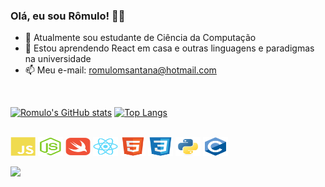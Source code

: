 ### Olá, eu sou Rômulo! 👋🏼

- 🔭 Atualmente sou estudante de Ciência da Computação
- 📝 Estou aprendendo React em casa e outras linguagens e paradigmas na universidade
- 📫 Meu e-mail: romulomsantana@hotmail.com

<br>

[![Romulo's GitHub stats](https://github-readme-stats.vercel.app/api?username=romuloms&theme=dracula&rank_icon=github&line_height=20&show_icons=true)](https://github.com/romuloms/github-readme-stats)
[![Top Langs](https://github-readme-stats.vercel.app/api/top-langs/?username=romuloms&show_icons=true&theme=dracula&card_width=300&langs_count=6&layout=compact)](https://github.com/romuloms/github-readme-stats)
  
<div style="display: inline_block"><br>
  <img align="center" alt="js" height="30" width="40" src="https://raw.githubusercontent.com/devicons/devicon/master/icons/javascript/javascript-plain.svg">
  <img align="center" alt="node-js" height="30" width="40" src="https://raw.githubusercontent.com/devicons/devicon/master/icons/nodejs/nodejs-original.svg">
  <img align="center" alt="swift" height="30" width="40" src="https://raw.githubusercontent.com/devicons/devicon/master/icons/swift/swift-original.svg">
  <img align="center" alt="react" height="30" width="40" src="https://raw.githubusercontent.com/devicons/devicon/master/icons/react/react-original.svg">
  <img align="center" alt="HTML" height="30" width="40" src="https://raw.githubusercontent.com/devicons/devicon/master/icons/html5/html5-original.svg">
  <img align="center" alt="CSS" height="30" width="40" src="https://raw.githubusercontent.com/devicons/devicon/master/icons/css3/css3-original.svg">
  <img align="center" alt="python" height="30" width="40" src="https://raw.githubusercontent.com/devicons/devicon/master/icons/python/python-original.svg">
  <img align="center" alt="c" height="30" width="40" src="https://raw.githubusercontent.com/devicons/devicon/master/icons/c/c-original.svg">
</div>

<div style="display: inline_block"> <br>
  <a href="https://www.linkedin.com/in/romulomsantana/" target="_blank"><img src="https://img.shields.io/badge/-LinkedIn-%230077B5?style=for-the-badge&logo=linkedin&logoColor=white" target="_blank"></a>
  
</div>

